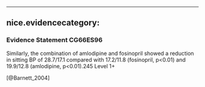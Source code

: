 
---
nice.evidencecategory: 
---

### Evidence Statement CG66ES96
Similarly, the combination of amlodipine and fosinopril showed a reduction in sitting BP of
28.7/17.1 compared with 17.2/11.8 (fosinopril, p<0.01) and 19.9/12.8 (amlodipine, p<0.01).245
Level 1+

[@Barnett_2004]

